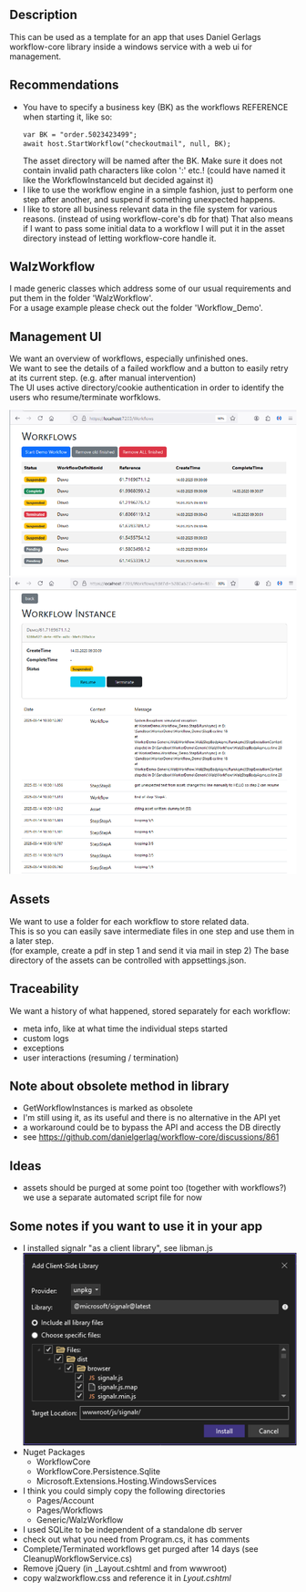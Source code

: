 ## Description
This can be used as a template for an app that uses
Daniel Gerlags workflow-core library
inside a windows service with a web ui for management.

## Recommendations
- You have to specify a business key (BK) as the workflows REFERENCE when
starting it, like so:
  ```
  var BK = "order.5023423499";
  await host.StartWorkflow("checkoutmail", null, BK);
  ```
  The asset directory will be named after the BK.
  Make sure it does not contain invalid path characters like colon ':' etc.!
  (could have named it like the WorkflowInstanceId but decided against it)
- I like to use the workflow engine in a simple fashion, just
to perform one step after another, and suspend if something unexpected happens. 
- I like to store all business relevant data in the file system
  for various reasons. (instead of using workflow-core's db for that)
  That also means if I want to pass some initial data to a workflow I
  will put it in the asset directory instead of letting workflow-core handle it.

## WalzWorkflow
I made generic classes which address some of our usual
requirements and put them in the folder 'WalzWorkflow'.\
For a usage example please check out the folder 'Workflow_Demo'.

## Management UI
We want an overview of workflows, especially unfinished ones.\
We want to see the details of a failed workflow and
a button to easily retry at its current step. (e.g. after manual intervention)\
The UI uses active directory/cookie authentication in order to
identify the users who resume/terminate worfklows.

![ui screenshot - overview of workflows](readme_assets/screen01-overview.png)
![ui screenshot - detail of a workflow](readme_assets/screen02-details.png)

## Assets
We want to use a folder for each workflow to store related data.\
This is so you can easily save intermediate files in one step
and use them in a later step.\
(for example, create a pdf in step 1 and send it via mail in step 2)
The base directory of the assets can be controlled with appsettings.json.

## Traceability
We want a history of what happened, stored separately for each workflow:
- meta info, like at what time the individual steps started
- custom logs
- exceptions
- user interactions (resuming / termination)

## Note about obsolete method in library
- GetWorkflowInstances is marked as obsolete
- I'm still using it, as its useful and there is no alternative in the API yet
- a workaround could be to bypass the API and access the DB directly
- see https://github.com/danielgerlag/workflow-core/discussions/861


## Ideas
- assets should be purged at some point too (together with workflows?)
  we use a separate automated script file for now

## Some notes if you want to use it in your app
- I installed signalr "as a client library", see libman.js
  ![installing signalr](readme_assets/screen03-signalr.png)
- Nuget Packages
  - WorkflowCore
  - WorkflowCore.Persistence.Sqlite
  - Microsoft.Extensions.Hosting.WindowsServices
- I think you could simply copy the following directories
  - Pages/Account 
  - Pages/Workflows
  - Generic/WalzWorkflow
- I used SQLite to be independent of a standalone db server
- check out what you need from Program.cs, it has comments
- Complete/Terminated workflows get purged after 14 days
  (see CleanupWorkflowService.cs)
- Remove jQuery (in _Layout.cshtml and from wwwroot)
- copy walzworkflow.css and reference it in _Lyout.cshtml_

